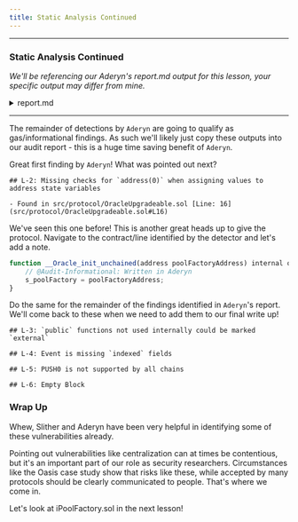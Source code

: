 ```yaml
---
title: Static Analysis Continued
---
```


---

### Static Analysis Continued

_We'll be referencing our Aderyn's report.md output for this lesson, your specific output may differ from mine._

<details>
<summary>report.md</summary>

# Aderyn Analysis Report

This report was generated by [Aderyn](https://github.com/Cyfrin/aderyn), a static analysis tool built by [Cyfrin](https://cyfrin.io), a blockchain security company. This report is not a substitute for manual audit or security review. It should not be relied upon for any purpose other than to assist in the identification of potential security vulnerabilities.

# Table of Contents

- [Aderyn Analysis Report](#aderyn-analysis-report)
- [Table of Contents](#table-of-contents)
- [Summary](#summary)
  - [Files Summary](#files-summary)
  - [Files Details](#files-details)
  - [Issue Summary](#issue-summary)
- [Low Issues](#low-issues)
  - [L-1: Centralization Risk for trusted owners](#l-1-centralization-risk-for-trusted-owners)
  - [L-2: Missing checks for `address(0)` when assigning values to address state variables](#l-2-missing-checks-for-address0-when-assigning-values-to-address-state-variables)
  - [L-3: `public` functions not used internally could be marked `external`](#l-3-public-functions-not-used-internally-could-be-marked-external)
  - [L-4: Event is missing `indexed` fields](#l-4-event-is-missing-indexed-fields)
  - [L-5: PUSH0 is not supported by all chains](#l-5-push0-is-not-supported-by-all-chains)
  - [L-6: Empty Block](#l-6-empty-block)
    - [Wrap Up](#wrap-up)

# Summary

## Files Summary

| Key         | Value |
| ----------- | ----- |
| .sol Files  | 8     |
| Total nSLOC | 461   |

## Files Details

| Filepath                                     | nSLOC   |
| -------------------------------------------- | ------- |
| src/interfaces/IFlashLoanReceiver.sol        | 13      |
| src/interfaces/IPoolFactory.sol              | 4       |
| src/interfaces/ITSwapPool.sol                | 4       |
| src/interfaces/IThunderLoan.sol              | 4       |
| src/protocol/AssetToken.sol                  | 65      |
| src/protocol/OracleUpgradeable.sol           | 23      |
| src/protocol/ThunderLoan.sol                 | 176     |
| src/upgradedProtocol/ThunderLoanUpgraded.sol | 172     |
| **Total**                                    | **461** |

## Issue Summary

| Category | No. of Issues |
| -------- | ------------- |
| High     | 0             |
| Low      | 6             |

# Low Issues

## L-1: Centralization Risk for trusted owners

Contracts have owners with privileged rights to perform admin tasks and need to be trusted to not perform malicious updates or drain funds.

- Found in src/protocol/ThunderLoan.sol [Line: 239](src/protocol/ThunderLoan.sol#L239)

  ```solidity
      function setAllowedToken(IERC20 token, bool allowed) external onlyOwner returns (AssetToken) {
  ```

- Found in src/protocol/ThunderLoan.sol [Line: 265](src/protocol/ThunderLoan.sol#L265)

  ```solidity
      function updateFlashLoanFee(uint256 newFee) external onlyOwner {
  ```

- Found in src/protocol/ThunderLoan.sol [Line: 292](src/protocol/ThunderLoan.sol#L292)

  ```solidity
      function _authorizeUpgrade(address newImplementation) internal override onlyOwner { }
  ```

- Found in src/upgradedProtocol/ThunderLoanUpgraded.sol [Line: 238](src/upgradedProtocol/ThunderLoanUpgraded.sol#L238)

  ```solidity
      function setAllowedToken(IERC20 token, bool allowed) external onlyOwner returns (AssetToken) {
  ```

- Found in src/upgradedProtocol/ThunderLoanUpgraded.sol [Line: 264](src/upgradedProtocol/ThunderLoanUpgraded.sol#L264)

  ```solidity
      function updateFlashLoanFee(uint256 newFee) external onlyOwner {
  ```

- Found in src/upgradedProtocol/ThunderLoanUpgraded.sol [Line: 287](src/upgradedProtocol/ThunderLoanUpgraded.sol#L287)

  ```solidity
      function _authorizeUpgrade(address newImplementation) internal override onlyOwner { }
  ```

## L-2: Missing checks for `address(0)` when assigning values to address state variables

Check for `address(0)` when assigning values to address state variables.

- Found in src/protocol/OracleUpgradeable.sol [Line: 16](src/protocol/OracleUpgradeable.sol#L16)

  ```solidity
          s_poolFactory = poolFactoryAddress;
  ```

## L-3: `public` functions not used internally could be marked `external`

Instead of marking a function as `public`, consider marking it as `external` if it is not used internally.

- Found in src/protocol/ThunderLoan.sol [Line: 231](src/protocol/ThunderLoan.sol#L231)

  ```solidity
      function repay(IERC20 token, uint256 amount) public {
  ```

- Found in src/protocol/ThunderLoan.sol [Line: 276](src/protocol/ThunderLoan.sol#L276)

  ```solidity
      function getAssetFromToken(IERC20 token) public view returns (AssetToken) {
  ```

- Found in src/protocol/ThunderLoan.sol [Line: 280](src/protocol/ThunderLoan.sol#L280)

  ```solidity
      function isCurrentlyFlashLoaning(IERC20 token) public view returns (bool) {
  ```

- Found in src/upgradedProtocol/ThunderLoanUpgraded.sol [Line: 230](src/upgradedProtocol/ThunderLoanUpgraded.sol#L230)

  ```solidity
      function repay(IERC20 token, uint256 amount) public {
  ```

- Found in src/upgradedProtocol/ThunderLoanUpgraded.sol [Line: 275](src/upgradedProtocol/ThunderLoanUpgraded.sol#L275)

  ```solidity
      function getAssetFromToken(IERC20 token) public view returns (AssetToken) {
  ```

- Found in src/upgradedProtocol/ThunderLoanUpgraded.sol [Line: 279](src/upgradedProtocol/ThunderLoanUpgraded.sol#L279)

  ```solidity
      function isCurrentlyFlashLoaning(IERC20 token) public view returns (bool) {
  ```

## L-4: Event is missing `indexed` fields

Index event fields make the field more quickly accessible to off-chain tools that parse events. However, note that each index field costs extra gas during emission, so it's not necessarily best to index the maximum allowed per event (three fields). Each event should use three indexed fields if there are three or more fields, and gas usage is not particularly of concern for the events in question. If there are fewer than three fields, all of the fields should be indexed.

- Found in src/protocol/AssetToken.sol [Line: 31](src/protocol/AssetToken.sol#L31)

  ```solidity
      event ExchangeRateUpdated(uint256 newExchangeRate);
  ```

- Found in src/protocol/ThunderLoan.sol [Line: 105](src/protocol/ThunderLoan.sol#L105)

  ```solidity
      event Deposit(address indexed account, IERC20 indexed token, uint256 amount);
  ```

- Found in src/protocol/ThunderLoan.sol [Line: 106](src/protocol/ThunderLoan.sol#L106)

  ```solidity
      event AllowedTokenSet(IERC20 indexed token, AssetToken indexed asset, bool allowed);
  ```

- Found in src/protocol/ThunderLoan.sol [Line: 107](src/protocol/ThunderLoan.sol#L107)

  ```solidity
      event Redeemed(
  ```

- Found in src/protocol/ThunderLoan.sol [Line: 110](src/protocol/ThunderLoan.sol#L110)

  ```solidity
      event FlashLoan(address indexed receiverAddress, IERC20 indexed token, uint256 amount, uint256 fee, bytes params);
  ```

- Found in src/upgradedProtocol/ThunderLoanUpgraded.sol [Line: 105](src/upgradedProtocol/ThunderLoanUpgraded.sol#L105)

  ```solidity
      event Deposit(address indexed account, IERC20 indexed token, uint256 amount);
  ```

- Found in src/upgradedProtocol/ThunderLoanUpgraded.sol [Line: 106](src/upgradedProtocol/ThunderLoanUpgraded.sol#L106)

  ```solidity
      event AllowedTokenSet(IERC20 indexed token, AssetToken indexed asset, bool allowed);
  ```

- Found in src/upgradedProtocol/ThunderLoanUpgraded.sol [Line: 107](src/upgradedProtocol/ThunderLoanUpgraded.sol#L107)

  ```solidity
      event Redeemed(
  ```

- Found in src/upgradedProtocol/ThunderLoanUpgraded.sol [Line: 110](src/upgradedProtocol/ThunderLoanUpgraded.sol#L110)

  ```solidity
      event FlashLoan(address indexed receiverAddress, IERC20 indexed token, uint256 amount, uint256 fee, bytes params);
  ```

## L-5: PUSH0 is not supported by all chains

Solc compiler version 0.8.20 switches the default target EVM version to Shanghai, which means that the generated bytecode will include PUSH0 opcodes. Be sure to select the appropriate EVM version in case you intend to deploy on a chain other than mainnet like L2 chains that may not support PUSH0, otherwise deployment of your contracts will fail.

- Found in src/interfaces/IFlashLoanReceiver.sol [Line: 2](src/interfaces/IFlashLoanReceiver.sol#L2)

  ```solidity
  pragma solidity 0.8.20;
  ```

- Found in src/interfaces/IPoolFactory.sol [Line: 2](src/interfaces/IPoolFactory.sol#L2)

  ```solidity
  pragma solidity 0.8.20;
  ```

- Found in src/interfaces/ITSwapPool.sol [Line: 2](src/interfaces/ITSwapPool.sol#L2)

  ```solidity
  pragma solidity 0.8.20;
  ```

- Found in src/interfaces/IThunderLoan.sol [Line: 2](src/interfaces/IThunderLoan.sol#L2)

  ```solidity
  pragma solidity 0.8.20;
  ```

- Found in src/protocol/AssetToken.sol [Line: 2](src/protocol/AssetToken.sol#L2)

  ```solidity
  pragma solidity 0.8.20;
  ```

- Found in src/protocol/OracleUpgradeable.sol [Line: 2](src/protocol/OracleUpgradeable.sol#L2)

  ```solidity
  pragma solidity 0.8.20;
  ```

- Found in src/protocol/ThunderLoan.sol [Line: 64](src/protocol/ThunderLoan.sol#L64)

  ```solidity
  pragma solidity 0.8.20;
  ```

- Found in src/upgradedProtocol/ThunderLoanUpgraded.sol [Line: 64](src/upgradedProtocol/ThunderLoanUpgraded.sol#L64)

  ```solidity
  pragma solidity 0.8.20;
  ```

## L-6: Empty Block

Consider removing empty blocks.

- Found in src/protocol/ThunderLoan.sol [Line: 292](src/protocol/ThunderLoan.sol#L292)

  ```solidity
      function _authorizeUpgrade(address newImplementation) internal override onlyOwner { }
  ```

- Found in src/upgradedProtocol/ThunderLoanUpgraded.sol [Line: 287](src/upgradedProtocol/ThunderLoanUpgraded.sol#L287)

  ```solidity
      function _authorizeUpgrade(address newImplementation) internal override onlyOwner { }
  ```

</details>

---

The remainder of detections by `Aderyn` are going to qualify as gas/informational findings. As such we'll likely just copy these outputs into our audit report - this is a huge time saving benefit of `Aderyn`.

Great first finding by `Aderyn`! What was pointed out next?

```
## L-2: Missing checks for `address(0)` when assigning values to address state variables

- Found in src/protocol/OracleUpgradeable.sol [Line: 16](src/protocol/OracleUpgradeable.sol#L16)
```

We've seen this one before! This is another great heads up to give the protocol. Navigate to the contract/line identified by the detector and let's add a note.

```js
function __Oracle_init_unchained(address poolFactoryAddress) internal onlyInitializing {
    // @Audit-Informational: Written in Aderyn
    s_poolFactory = poolFactoryAddress;
}
```

Do the same for the remainder of the findings identified in `Aderyn`'s report. We'll come back to these when we need to add them to our final write up!

```
## L-3: `public` functions not used internally could be marked `external`

## L-4: Event is missing `indexed` fields

## L-5: PUSH0 is not supported by all chains

## L-6: Empty Block
```

### Wrap Up

Whew, Slither and Aderyn have been very helpful in identifying some of these vulnerabilities already.

Pointing out vulnerabilities like centralization can at times be contentious, but it's an important part of our role as security researchers. Circumstances like the Oasis case study show that risks like these, while accepted by many protocols should be clearly communicated to people. That's where we come in.

Let's look at iPoolFactory.sol in the next lesson!
